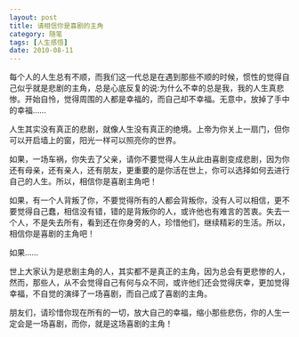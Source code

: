 ```yaml
---
layout: post
title: 请相信你是喜剧的主角
category: 随笔
tags: [人生感悟]
date: 2010-08-11
---
```

每个人的人生总有不顺，而我们这一代总是在遇到那些不顺的时候，惯性的觉得自己似乎就是悲剧的主角，总是心底反复的说:为什么不幸的总是我，我的人生真悲惨。开始自怜，觉得周围的人都是幸福的，而自己却不幸福。无意中，放掉了手中的幸福……

 

人生其实没有真正的悲剧，就像人生没有真正的绝境。上帝为你关上一扇门，但你可以开启墙上的窗，阳光一样可以照亮你的世界。

  

如果，一场车祸，你失去了父亲，请你不要觉得人生从此由喜剧变成悲剧，因为你还有母亲，还有亲人，还有朋友，更重要的是你活在世上，你可以选择如何去进行自己的人生。所以，相信你是喜剧主角吧！

 

如果，有一个人背叛了你，不要觉得所有的人都会背叛你，没有人可以相信，更不要觉得自己蠢，相信没有错，错的是背叛你的人，或许他也有难言的苦衷。失去一个人，不是失去所有，看到还在你身旁的人，珍惜他们，继续精彩的生活。所以，相信你是喜剧的主角吧！

   

如果……

   

世上大家认为是悲剧主角的人，其实都不是真正的主角，因为总会有更悲惨的人，然而，那些人，从不会觉得自己有何与众不同，或许他们还会觉得庆幸，更加觉得幸福，不自觉的演绎了一场喜剧，而自己成了喜剧的主角。

   

朋友们，请珍惜你现在所有的一切，放大自己的幸福，缩小那些悲伤，你的人生一定会是一场喜剧，而你，就是这场喜剧的主角！